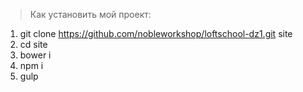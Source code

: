 > Как установить мой проект:

1. git clone https://github.com/nobleworkshop/loftschool-dz1.git site
2. cd site
3. bower i
4. npm i
5. gulp
